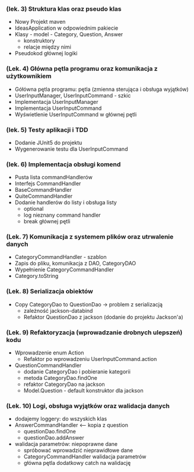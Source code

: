 ### (lek. 3) Struktura klas oraz pseudo klas

- Nowy Projekt maven
- IdeasApplication w odpowiednim pakiecie
- Klasy - model - Category, Question, Answer
    - konstruktory
    - relacje między nimi
- Pseudokod głównej logiki </br>

### (Lek. 4) Główna pętla programu oraz komunikacja z użytkownikiem

- Gółówna pętla programu: pętla (zmienna sterująca i obsługa wyjątków)
- UserInputManager, UserInputCommand - szkic
- Implementacja UserInputManager
- Implementacja UserInputCommand
- Wyświetlenie UserInputCommand w głównej pętli

### (lek. 5)  Testy aplikacji i TDD

- Dodanie JUnit5 do projektu
- Wygenerowanie testu dla UserInputCommand

### (lek. 6) Implementacja obsługi komend

- Pusta lista commandHandlerów
- Interfejs CommandHandler
- BaseCommandHandler
- QuiteCommandHandler
- Dodanie handlerów do listy i obsługa listy
    - optional
    - log nieznany command handler
    - break głównej pętli

### (Lek. 7) Komunikacja z systemem plików oraz utrwalenie danych

- CategoryCommandHandler - szablon
- Zapis do pliku, komunikacja z DAO, CategoryDAO
- Wypełnienie CategoryCommandHandler
- Category.toString

### (Lek. 8) Serializacja obiektów

- Copy CategoryDao to QuestionDao -> problem z serializacją
    - zależność jackson-databind
    - Refaktor QuestionDao z jackson (dodanie do projektu Jackson'a)

### (Lek. 9) Refaktoryzacja (wprowadzanie drobnych ulepszeń) kodu

- Wprowadzenie enum Action
    - Refaktor po wprowadzeniu UserInputCommand.action
- QuestionCommandHandler
    - dodanie CategoryDao i pobieranie kategorii
    - metoda CategoryDao.findOne
    - refaktor CategoryDao na jackson
    - Model.Question - default konstruktor dla jackson

### (Lek. 10) Logi, obsługa wyjątków oraz walidacja danych

- dodajemy loggery: do wszyskich klas
- AnswerCommandHandler <-- kopia z question
    - questionDao.findOne
    - questionDao.addAnswer
- walidacja parametrów: niepoprawne dane
    - spróbować wprowadzić nieprawidłowe dane
    - CategoryCommandHandler walidacja parametrów
    - główna pętla dodatkowy catch na walidację
